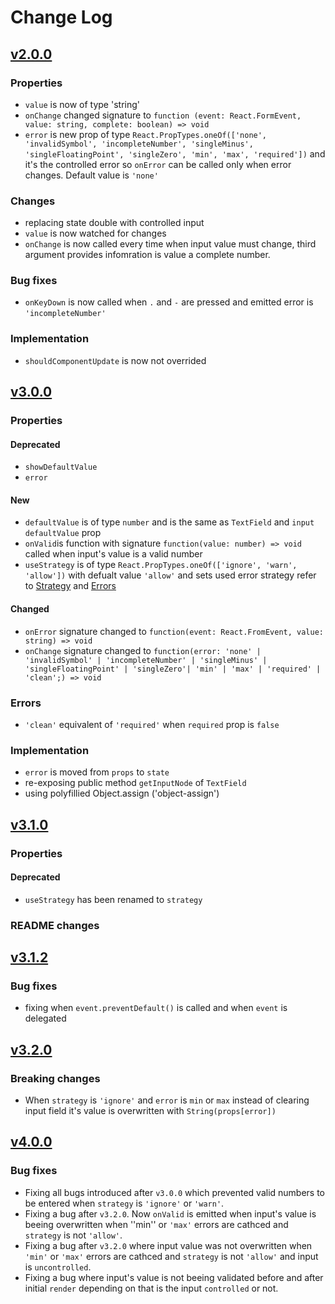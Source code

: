 # Change Log

## [v2.0.0](https://github.com/NoHomey/material-ui-number-input/releases/tag/2.0.0)

### Properties

- `value` is now of type 'string'
- `onChange` changed signature to `function (event: React.FormEvent, value: string, complete: boolean) => void`
- `error` is new prop of type `React.PropTypes.oneOf(['none', 'invalidSymbol', 'incompleteNumber', 'singleMinus', 'singleFloatingPoint', 'singleZero', 'min', 'max', 'required'])` and it's the controlled error so `onError` can be called only when error changes. Default value is `'none'`

### Changes

- replacing state double with controlled input
- `value` is now watched for changes
- `onChange` is now called every time when input value must change, third argument provides infomration is value a complete number.

### Bug fixes

- `onKeyDown` is now called when `.` and `-` are pressed and emitted error is `'incompleteNumber'`

### Implementation

- `shouldComponentUpdate` is now not overrided

## [v3.0.0](https://github.com/NoHomey/material-ui-number-input/releases/tag/3.0.0)

### Properties

#### Deprecated

- `showDefaultValue`
- `error`

#### New

- `defaultValue` is of type `number` and is the same as `TextField` and `input` `defaultValue` prop
- `onValid`is function with signature `function(value: number) => void` called when input's value is a valid number
- `useStrategy` is of type `React.PropTypes.oneOf(['ignore', 'warn', 'allow'])` with defualt value `'allow'` and sets used error strategy refer to [Strategy](https://github.com/NoHomey/material-ui-number-input#strategies) and [Errors](https://github.com/NoHomey/material-ui-number-input#errors) 

#### Changed

- `onError` signature changed to `function(event: React.FromEvent, value: string) => void`
- `onChange` signature changed to `function(error: 'none' | 'invalidSymbol' | 'incompleteNumber' | 'singleMinus' | 'singleFloatingPoint' | 'singleZero'| 'min' | 'max' | 'required' | 'clean';) => void`

### Errors

- `'clean'` equivalent of `'required'` when `required` prop is `false`

### Implementation

- `error` is moved from `props` to `state`
- re-exposing public method `getInputNode` of `TextField`
- using polyfillied Object.assign ('object-assign')

## [v3.1.0](https://github.com/NoHomey/material-ui-number-input/releases/tag/3.1.0)

### Properties


#### Deprecated

- `useStrategy` has been renamed to `strategy`

### README changes

## [v3.1.2](https://github.com/NoHomey/material-ui-number-input/releases/tag/3.1.2)

### Bug fixes

- fixing when `event.preventDefault()` is called and when `event` is delegated

## [v3.2.0](https://github.com/NoHomey/material-ui-number-input/releases/tag/3.2.0)

### Breaking changes

- When `strategy` is `'ignore'` and `error` is `min` or `max` instead of clearing input field it's value is overwritten with `String(props[error])`

## [v4.0.0](https://github.com/NoHomey/material-ui-number-input/releases/tag/4.0.0)

### Bug fixes

- Fixing all bugs introduced after `v3.0.0` which prevented valid numbers to be entered when `strategy` is `'ignore'` or `'warn'`.
- Fixing a bug after `v3.2.0`. Now `onValid` is emitted when input's value is beeing overwritten when ''min'' or `'max'` errors are cathced and `strategy` is not `'allow'`.
- Fixing a bug after `v3.2.0` where input value was not overwritten when `'min'` or `'max'` errors are cathced and `strategy` is not `'allow'` and input is `uncontrolled`.
- Fixing a bug where input's value is not beeing validated before and after initial `render` depending on that is the input `controlled` or not.